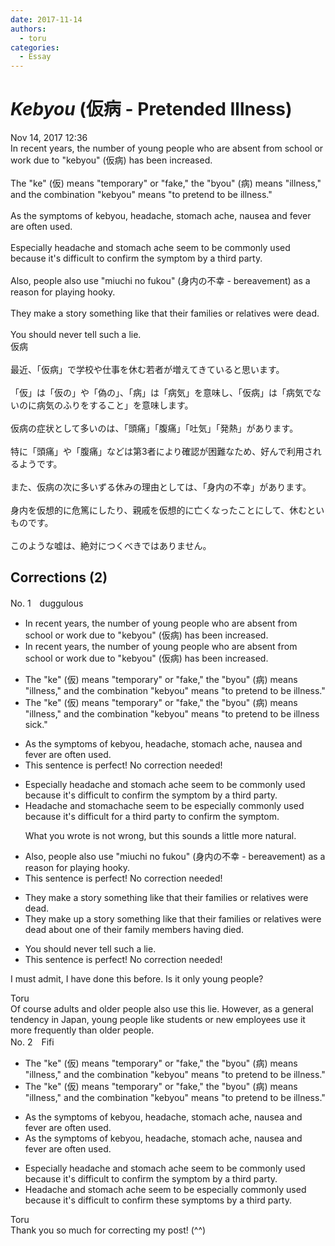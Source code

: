 ```yaml
---
date: 2017-11-14
authors:
  - toru
categories:
  - Essay
---
```


<h1 id="subject_show"><strong><em>Kebyou</strong></em> (仮病 - Pretended Illness)</h1>
<div class="date">Nov 14, 2017 12:36</div>
<div id="post"><div id="body_show_ori">
In recent years, the number of young people who are absent from school or work due to "kebyou" (仮病) has been increased.<br/><br/>The "ke" (仮) means "temporary" or "fake," the "byou" (病) means "illness," and the combination "kebyou" means "to pretend to be illness."<br/><br/>As the symptoms of kebyou, headache, stomach ache, nausea and fever are often used.<br/><br/>Especially headache and stomach ache seem to be commonly used because it's difficult to confirm the symptom by a third party.<br/><br/>Also, people also use "miuchi no fukou" (身内の不幸 - bereavement) as a reason for playing hooky.<br/><br/>They make a story something like that their families or relatives were dead.<br/><br/>You should never tell such a lie.
</div></div>

<!-- more -->

<div id="post_ja"><div id="body_show_mo">
仮病<br/><br/>最近、「仮病」で学校や仕事を休む若者が増えてきていると思います。<br/><br/>「仮」は「仮の」や「偽の」、「病」は「病気」を意味し、「仮病」は「病気でないのに病気のふりをすること」を意味します。<br/><br/>仮病の症状として多いのは、「頭痛」「腹痛」「吐気」「発熱」があります。<br/><br/>特に「頭痛」や「腹痛」などは第3者により確認が困難なため、好んで利用されるようです。<br/><br/>また、仮病の次に多いずる休みの理由としては、「身内の不幸」があります。<br/><br/>身内を仮想的に危篤にしたり、親戚を仮想的に亡くなったことにして、休むといものです。<br/><br/>このような嘘は、絶対につくべきではありません。
</div></div>

## Corrections (2)
<div id="block"><div class="first_name"> No. 1　<span class="just_name">duggulous</span></div><div id="block2">
<ul class="correction_field">
<li class="incorrect">In recent years, the number of young people who are absent from school or work due to "kebyou" (仮病) has been increased.</li>
<li class="corrected correct">
In recent years, the number of young people who are absent from school or work due to "kebyou" (仮病) has <span class="sline"><span class="f_red">been</span></span> increased.
</li>
</ul>
<ul class="correction_field">
<li class="incorrect">The "ke" (仮) means "temporary" or "fake," the "byou" (病) means "illness," and the combination "kebyou" means "to pretend to be illness."</li>
<li class="corrected correct">
The "ke" (仮) means "temporary" or "fake," the "byou" (病) means "illness," and the combination "kebyou" means "to pretend to be <span class="sline"><span class="f_red">illness</span></span> <span class="f_blue">sick</span>."
</li>
</ul>
<ul class="correction_field">
<li class="incorrect">As the symptoms of kebyou, headache, stomach ache, nausea and fever are often used.</li>
<li class="corrected perfect">This sentence is perfect! No correction needed!</li>
</ul>
<ul class="correction_field">
<li class="incorrect">Especially headache and stomach ache seem to be commonly used because it's difficult to confirm the symptom by a third party.</li>
<li class="corrected correct">
Headache and stomachache seem to be especially commonly used because it's difficult for a third party to confirm the symptom. 
<p class="correction_comment">What you wrote is not wrong, but this sounds a little more natural.</p>
</li>
</ul>
<ul class="correction_field">
<li class="incorrect">Also, people also use "miuchi no fukou" (身内の不幸 - bereavement) as a reason for playing hooky.</li>
<li class="corrected perfect">This sentence is perfect! No correction needed!</li>
</ul>
<ul class="correction_field">
<li class="incorrect">They make a story something like that their families or relatives were dead.</li>
<li class="corrected correct">
They make <span class="f_blue">up</span> a story <span class="sline"><span class="f_red">something like that their families or relatives were dead</span></span> <span class="f_blue">about one of their family members having died</span>.
</li>
</ul>
<ul class="correction_field">
<li class="incorrect">You should never tell such a lie.</li>
<li class="corrected perfect">This sentence is perfect! No correction needed!</li>
</ul>
<p class="comment_small">
 I must admit, I have done this before.  Is it only young people?
</p>

</div><div class="name"><span class="just_name">Toru</span><br>
Of course adults and older people also use this lie. However, as a general tendency in Japan, young people like students or new employees use it more frequently than older people.
</div>
</div>
<div id="block"><div class="first_name"> No. 2　<span class="just_name">Fifi</span></div><div id="block2">
<ul class="correction_field">
<li class="incorrect">The "ke" (仮) means "temporary" or "fake," the "byou" (病) means "illness," and the combination "kebyou" means "to pretend to be illness."</li>
<li class="corrected correct">
The "ke" (仮) means "temporary" or "fake," the "byou" (病) means "illness," and the combination "kebyou" means "to pretend to be ill<span class="f_red"><span class="sline">ness</span></span>."
</li>
</ul>
<ul class="correction_field">
<li class="incorrect">As the symptoms of kebyou, headache, stomach ache, nausea and fever are often used.</li>
<li class="corrected correct">
As <span class="sline"><span class="f_blue">the </span></span>symptoms of kebyou, headache, stomach ache, nausea and fever are often used.
</li>
</ul>
<ul class="correction_field">
<li class="incorrect">Especially headache and stomach ache seem to be commonly used because it's difficult to confirm the symptom by a third party.</li>
<li class="corrected correct">
Headache and stomach ache seem to be <span class="f_red">especially </span>common<span class="f_red"><span class="sline">ly used</span></span> because it's difficult to confirm <span class="f_red">these symptoms</span> by a third party.
</li>
</ul>
</div><div class="name"><span class="just_name">Toru</span><br>
Thank you so much for correcting my post! (^^)
</div>
</div>
